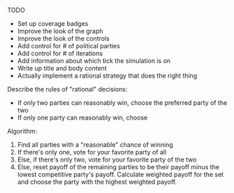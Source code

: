 TODO
- Set up coverage badges
- Improve the look of the graph
- Improve the look of the controls
- Add control for # of political parties
- Add control for # of iterations
- Add information about which tick the simulation is on
- Write up title and body content
- Actually implement a rational strategy that does the right thing

Describe the rules of "rational" decisions:
- If only two parties can reasonably win, choose the preferred party of the two
- If only one party can reasonably win, choose

Algorithm:
1. Find all parties with a "reasonable" chance of winning
2. If there's only one, vote for your favorite party of all
3. Else, if there's only two, vote for your favorite party of the two
4. Else, reset payoff of the remaining parties to be their payoff minus the
    lowest competitive party's payoff. Calculate weighted payoff for the set
    and choose the party with the highest weighted payoff.

